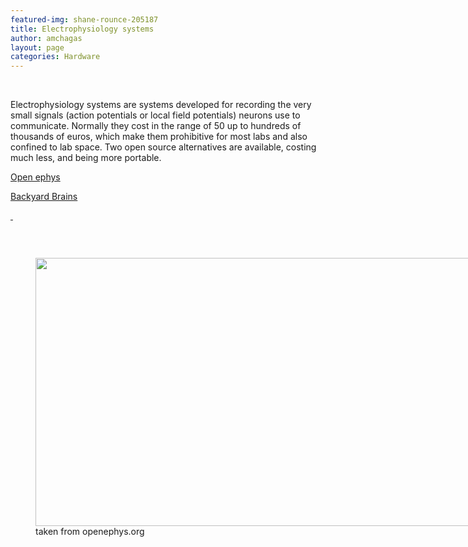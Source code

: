 ```yaml
---
featured-img: shane-rounce-205187
title: Electrophysiology systems
author: amchagas
layout: page
categories: Hardware
---
```

&nbsp;

Electrophysiology systems are systems developed for recording the very small signals (action potentials or local field potentials) neurons use to communicate. Normally they cost in the range of 50 up to hundreds of thousands of euros, which make them prohibitive for most labs and also confined to lab space. Two open source alternatives are available, costing much less, and being more portable.

[Open ephys](http://openeuroscience.com/hardware-projects/electrophysiology-systems/open-ephys-open-source-electrophysiology/ "Open Ephys – open-source electrophysiology")

[Backyard Brains](http://openeuroscience.com/hardware-projects/electrophysiology-systems/backyard-brains-neuroscience-for-everyone/ "Backyard brains – Neuroscience for everyone")

[ ](http://openeuroscience.wordpress.com/hardware-projects/electrophysiology-systems/backyard-brains-neuroscience-for-everyone/ "Backyard brains – Neuroscience for everyone")

&nbsp;<figure style="width: 750px" class="wp-caption alignnone">

[ <img src="https://i1.wp.com/backyardbrains.com/img/logo.png?w=800&#038;ssl=1" alt="" data-recalc-dims="1" />](http://openeuroscience.wordpress.com/hardware-projects/electrophysiology-systems/backyard-brains-neuroscience-for-everyone/ "Backyard brains – Neuroscience for everyone")<figcaption class="wp-caption-text"> <img class="" src="https://i1.wp.com/openeuroscience.com/wp-content/uploads/2015/01/98b47-1421107447971.png?resize=750%2C429" alt="" width="750" height="429" data-recalc-dims="1" />taken from openephys.org</figcaption></figure>
